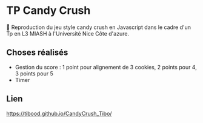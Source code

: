 # TP Candy Crush

🎲
Reproduction du jeu style candy crush en Javascript dans le cadre d'un Tp en L3 MIASH à l'Université Nice Côte d'azure.


## Choses réalisés

* Gestion du score : 1 point pour alignement de 3 cookies, 2 points pour 4, 3 points pour 5
* Timer

## Lien
https://tibood.github.io/CandyCrush_Tibo/